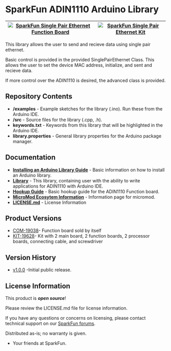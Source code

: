 SparkFun ADIN1110 Arduino Library
========================================
|[![SparkFun Single Pair Ethernet Function Board](https://cdn.sparkfun.com//assets/parts/1/8/6/4/9/19038-SparkFun_MicroMod_Single_Pair_Ethernet_Function_Board_-_ADIN1110-01.jpg)](https://www.sparkfun.com/products/19038) | [![SparkFun Single Pair Ethernet Kit](https://cdn.sparkfun.com//assets/parts/1/9/2/9/9/19628-SparkFun_MicroMod_Single_Pair_Ethernet_Kit-01a.jpeg)](https://www.sparkfun.com/products/19628) |
|---|---|

This library allows the user to send and recieve data using single pair ethernet. 

Basic control is provided in the provided SinglePairEthernet Class. This allows the user to set the device MAC address, initialize, and sent and recieve data.

If more control over the ADIN1110 is desired, the advanced class is provided.

## Repository Contents
* **/examples** - Example sketches for the library (.ino). Run these from the Arduino IDE.
* **/src** - Source files for the library (.cpp, .h).
* **keywords.txt** - Keywords from this library that will be highlighted in the Arduino IDE.
* **library.properties** - General library properties for the Arduino package manager.

## Documentation
* **[Installing an Arduino Library Guide](https://learn.sparkfun.com/tutorials/installing-an-arduino-library)** - Basic information on how to install an Arduino library.
* **[Library](https://github.com/sparkfun/SparkFun_ADIN1110_Arduino_Libary)** - This library, containing user with the ability to write applications for ADIN1110 with Arduino IDE.
* **[Hookup Guide](https://learn.sparkfun.com/tutorials/micromod-single-pair-ethernet-function-board---adin1110-hookup-guide)** - Basic hookup guide for the ADIN1110 Function board.
* **[MicroMod Ecosytem Information](https://www.sparkfun.com/micromod)** - Information page for micromod.
* **[LICENSE.md](./LICENSE.md)** - License Information

## Product Versions
* [COM-19038](https://www.sparkfun.com/products/19038)- Function board sold by itself
* [KIT-19628](https://www.sparkfun.com/products/19628)- Kit with 2 main board, 2 function boards, 2 processor boards, connecting cable, and screwdriver

## Version History

* [v1.0.0](https://github.com/sparkfun/SparkFun_ADIN1110_Arduino_Library/commits/v1.0.0) -Initial public release.

## License Information

This product is _**open source**_! 

Please review the LICENSE.md file for license information. 

If you have any questions or concerns on licensing, please contact technical support on our [SparkFun forums](https://forum.sparkfun.com/viewforum.php?f=152).

Distributed as-is; no warranty is given.

- Your friends at SparkFun.

_<COLLABORATION CREDIT>_
